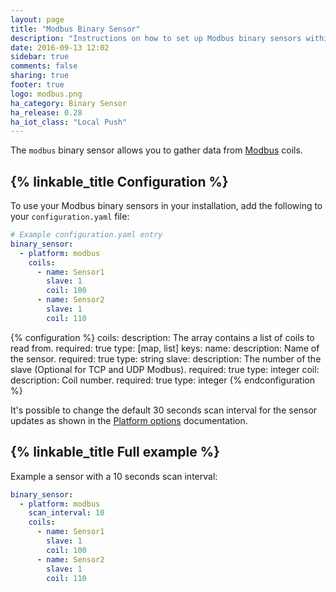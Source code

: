 ```yaml
---
layout: page
title: "Modbus Binary Sensor"
description: "Instructions on how to set up Modbus binary sensors within Home Assistant."
date: 2016-09-13 12:02
sidebar: true
comments: false
sharing: true
footer: true
logo: modbus.png
ha_category: Binary Sensor
ha_release: 0.28
ha_iot_class: "Local Push"
---
```


The `modbus` binary sensor allows you to gather data from [Modbus](http://www.modbus.org/) coils.

## {% linkable_title Configuration %}

To use your Modbus binary sensors in your installation, add the following to your `configuration.yaml` file:

```yaml
# Example configuration.yaml entry
binary_sensor:
  - platform: modbus
    coils:
      - name: Sensor1
        slave: 1
        coil: 100
      - name: Sensor2
        slave: 1
        coil: 110
```

{% configuration %}
coils:
  description: The array contains a list of coils to read from.
  required: true
  type: [map, list]
  keys:
    name:
      description: Name of the sensor.
      required: true
      type: string
    slave:
      description: The number of the slave (Optional for TCP and UDP Modbus).
      required: true
      type: integer
    coil:
      description: Coil number.
      required: true
      type: integer
{% endconfiguration %}

It's possible to change the default 30 seconds scan interval for the sensor updates as shown in the [Platform options](/docs/configuration/platform_options/#scan-interval) documentation.

## {% linkable_title Full example %}

Example a sensor with a 10 seconds scan interval:

```yaml
binary_sensor:
  - platform: modbus
    scan_interval: 10
    coils:
      - name: Sensor1
        slave: 1
        coil: 100
      - name: Sensor2
        slave: 1
        coil: 110
```
